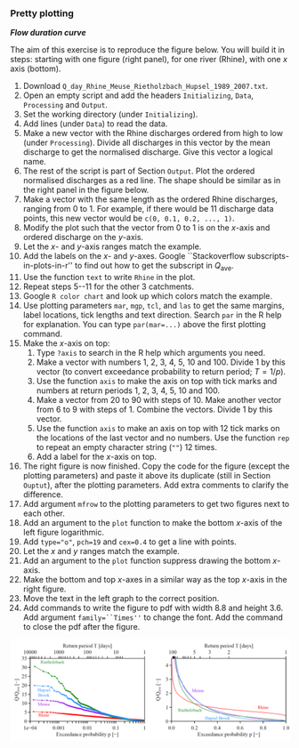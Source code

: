 ### Pretty plotting

***Flow duration curve***

The aim of this exercise is to reproduce the figure below. You will build it in steps: starting with one figure (right panel), for one river (Rhine), with one $x$ axis (bottom).

1. Download `Q_day_Rhine_Meuse_Rietholzbach_Hupsel_1989_2007.txt`.
2. Open an empty script and add the headers `Initializing`, `Data`, `Processing` and `Output`.
3. Set the working directory (under `Initializing`).
4. Add lines (under `Data`) to read the data.
5. Make a new vector with the Rhine discharges ordered from high to low (under `Processing`). Divide all discharges in this vector by the mean discharge to get the normalised discharge. Give this vector a logical name. 
6. The rest of the script is part of Section `Output`. Plot the ordered normalised discharges as a red line. The shape should be similar as in the right panel in the figure below.
7. Make a vector with the same length as the ordered Rhine discharges, ranging from 0 to 1. For example, if there would be 11 discharge data points, this new vector would be `c(0, 0.1, 0.2, ..., 1)`. 
8. Modify the plot such that the vector from 0 to 1 is on the $x$-axis and ordered discharge on the $y$-axis.
9. Let the $x$- and $y$-axis ranges match the example.
10. Add the labels on the $x$- and $y$-axes. Google ``Stackoverflow subscripts-in-plots-in-r'' to find out how to get the subscript in $Q_\mathsf{ave}$.
11. Use the function `text` to write `Rhine` in the plot.
12. Repeat steps 5--11 for the other 3 catchments.
13. Google `R color chart` and look up which colors match the example.
14. Use plotting parameters `mar`, `mgp`, `tcl`, and `las` to get the same margins, label locations, tick lengths and text direction. Search `par` in the R help for explanation. You can type `par(mar=...)` above the first plotting command. 
15. Make the $x$-axis on top:
	  1. Type `?axis` to search in the R help which arguments you  need.
  	2. Make a vector with numbers 1, 2, 3, 4, 5, 10 and 100. Divide 1 by this vector (to convert exceedance probability to return period; $T = 1/p$). 
	  3. Use the function `axis` to make the axis on top with tick marks and numbers at return periods 1, 2, 3, 4, 5, 10 and 100. 
	  4. Make a vector from 20 to 90 with steps of 10. Make another vector from 6 to 9 with steps of 1. Combine the vectors. Divide 1 by this vector. 
	  5. Use the function `axis` to make an axis on top with 12 tick marks on the locations of the last vector and no numbers. Use the function `rep` to repeat an empty character string (`""`) 12 times. 
	  6. Add a label for the $x$-axis on top.
16. The right figure is now finished. Copy the code for the figure (except the plotting parameters) and paste it above its duplicate (still in Section `Ouptut`), after the plotting parameters. Add extra 
comments to clarify the difference. 
17. Add argument `mfrow` to the plotting parameters to get two figures next to each other.
18. Add an argument to the `plot` function to make the bottom $x$-axis of the left figure logarithmic.
19. Add `type="o"`, `pch=19` and `cex=0.4` to get a line with points.
20. Let the $x$ and $y$ ranges match the example.
21. Add an argument to the `plot` function suppress drawing the bottom $x$-axis.
22. Make the bottom and top $x$-axes in a similar way as the top $x$-axis in the right figure.
23. Move the text in the left graph to the correct position.
24. Add commands to write the figure to pdf with width 8.8 and height 3.6. Add argument `family=``Times''` to change the font. Add the command to close the pdf after the figure. 


 ![Return period and exceedance probabilities of discharge for four catchments. *Figure taken from lecture notes of the course ``Water 2'', Wageningen University.*](fig_module_5.png)
